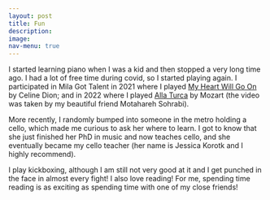 ```yaml
---
layout: post
title: Fun
description: 
image: 
nav-menu: true
---
```


I started learning piano when I was a kid and then stopped a very long time ago. I had a lot of free time during covid, so I started playing again. I participated in Mila Got Talent in 2021 where I  played <a href="https://drive.google.com/file/d/1qAO4XGsoHRJ6J7iyfh8owQkvXP2dk2p1/view?usp=sharing">My Heart Will Go On</a> by Celine Dion; and in 2022 where I played <a href="https://drive.google.com/file/d/1Kqf-kE5VoTM-59JaC0gZvcaF9gjIzFaJ/view?usp=sharing">Alla Turca</a> by Mozart (the video was taken by my beautiful friend Motahareh Sohrabi). 

More recently, I randomly bumped into someone in the metro holding a cello, which made me curious to ask her where to learn. I got to know that she just finished her PhD in music and now teaches cello, and she eventually became my cello teacher (her name is Jessica Korotk and I highly recommend). 

I play kickboxing, although I am still not very good at it and I get punched in the face in almost every fight! I also love reading! For me, spending time reading is as exciting as spending time with one of my close friends!



